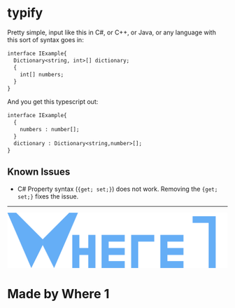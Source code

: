 # typify

Pretty simple, input like this in C#, or C++, or Java, or any language with this sort of syntax goes in:

    interface IExample{
      Dictionary<string, int>[] dictionary;
      {
        int[] numbers;
      }
    }
    
And you get this typescript out: 

    interface IExample{
      {
        numbers : number[];
      }
      dictionary : Dictionary<string,number>[];
    }

## Known Issues
- C# Property syntax (`{get; set;}`) does not work. Removing the `{get; set;}` fixes the issue.

---
![Logo](/images/logo_full.png)

# Made by Where 1
